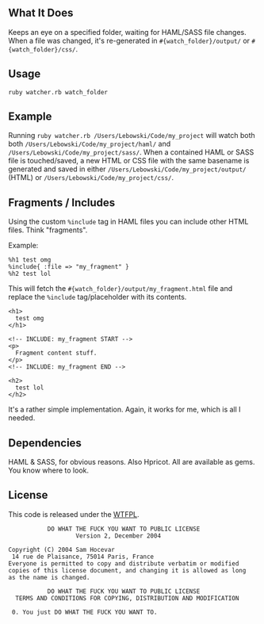 ## What It Does

Keeps an eye on a specified folder, waiting for HAML/SASS file changes. When a
file was changed, it's re-generated in `#{watch_folder}/output/` or
`#{watch_folder}/css/`.


## Usage

    ruby watcher.rb watch_folder


## Example

Running `ruby watcher.rb /Users/Lebowski/Code/my_project` will watch both both
`/Users/Lebowski/Code/my_project/haml/` and
`/Users/Lebowski/Code/my_project/sass/`. When a contained HAML or SASS file
is touched/saved, a new HTML or CSS file with the same basename is generated 
and saved in either `/Users/Lebowski/Code/my_project/output/` (HTML) or
`/Users/Lebowski/Code/my_project/css/`.


## Fragments / Includes

Using the custom `%include` tag in HAML files you can include other HTML files.
Think "fragments".

Example:

    %h1 test omg
    %include{ :file => "my_fragment" }
    %h2 test lol

This will fetch the `#{watch_folder}/output/my_fragment.html` file and replace
the `%include` tag/placeholder with its contents.

    <h1>
      test omg
    </h1>

    <!-- INCLUDE: my_fragment START -->
    <p>
      Fragment content stuff.
    </p>
    <!-- INCLUDE: my_fragment END -->

    <h2>
      test lol
    </h2>

It's a rather simple implementation. Again, it works for me, which is all I
needed.


## Dependencies

HAML & SASS, for obvious reasons. Also Hpricot. All are available as gems. You
know where to look.


## License

This code is released under the [WTFPL](http://sam.zoy.org/wtfpl/COPYING).

               DO WHAT THE FUCK YOU WANT TO PUBLIC LICENSE
                       Version 2, December 2004

    Copyright (C) 2004 Sam Hocevar
     14 rue de Plaisance, 75014 Paris, France
    Everyone is permitted to copy and distribute verbatim or modified
    copies of this license document, and changing it is allowed as long
    as the name is changed.

               DO WHAT THE FUCK YOU WANT TO PUBLIC LICENSE
      TERMS AND CONDITIONS FOR COPYING, DISTRIBUTION AND MODIFICATION

     0. You just DO WHAT THE FUCK YOU WANT TO.
